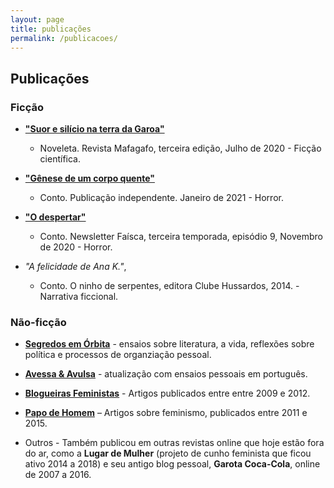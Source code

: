 ```yaml
---
layout: page
title: publicações
permalink: /publicacoes/
---
```



## Publicações

### Ficção

* **["Suor e silício na terra da Garoa"](https://mafagaforevista.com.br/edicao-3/)**

  * Noveleta. Revista Mafagafo, terceira edição, Julho de 2020 - Ficção científica. 
  


* **["Gênese de um corpo quente"](https://www.amazon.com.br/Gênese-corpo-quente-Vanessa-Guedes-ebook/dp/B08VBYLBK6?__mk_pt_BR=ÅMÅŽÕÑ&dchild=1&keywords=vanessa+guedes&qid=1611953260&sr=8-1&linkCode=sl1&tag=viajany-20&linkId=90ad27f413edaffeac915bfb5b486975&language=pt_BR&ref_=as_li_ss_tl)**

  * Conto. Publicação independente. Janeiro de 2021 - Horror. 

* **["O despertar"](https://mailchi.mp/85a5bb960eb4/faiscat3e9?e=46a2f026bc)**

  * Conto. Newsletter Faísca, terceira temporada, episódio 9, Novembro de 2020 - Horror. 

* *"A felicidade de Ana K."*, 
  * Conto. O ninho de serpentes, editora Clube Hussardos, 2014. - Narrativa ficcional.


### Não-ficção

* **[Segredos em Órbita](https://vanessaguedes.substack.com)** - ensaios sobre literatura, a vida, reflexões sobre política e processos de organziação pessoal.

* **[Avessa & Avulsa](https://avessaeavulsa.com/)** - atualização com ensaios pessoais em português.

* **[Blogueiras Feministas](https://blogueirasfeministas.com/?s=Texto+de+Nessa+Guedes)** - Artigos publicados entre entre 2009 e 2012.

* **[Papo de Homem](https://papodehomem.com.br/autores/vanessa-guedes/#artigos)** – Artigos sobre feminismo, publicados entre 2011 e 2015. 

* Outros - Também publicou em outras revistas online que hoje estão fora do ar, como a **Lugar de Mulher** (projeto de cunho feminista que ficou ativo 2014 a 2018) e seu antigo blog pessoal, **Garota Coca-Cola**, online de 2007 a 2016.









